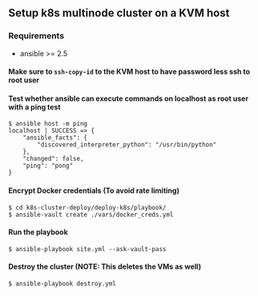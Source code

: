 ## Setup k8s multinode cluster on a KVM host

### Requirements
- ansible >= 2.5

#### Make sure to `ssh-copy-id` to the KVM host to have password less ssh to root user

#### Test whether ansible can execute commands on localhost as root user with a ping test
~~~
$ ansible host -m ping
localhost | SUCCESS => {
    "ansible_facts": {
        "discovered_interpreter_python": "/usr/bin/python"
    }, 
    "changed": false, 
    "ping": "pong"
}
~~~

#### Encrypt Docker credentials (To avoid rate limiting)
```
$ cd k8s-cluster-deploy/deploy-k8s/playbook/
$ ansible-vault create ./vars/docker_creds.yml
```

#### Run the playbook
~~~
$ ansible-playbook site.yml --ask-vault-pass
~~~

#### Destroy the cluster (NOTE: This deletes the VMs as well)
~~~
$ ansible-playbook destroy.yml
~~~
